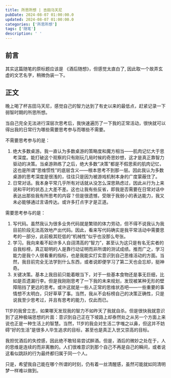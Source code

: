 ```yaml
---
title: 所思所想 | 吉田马天尼
pubDate: 2024-08-07 01:00:00.0
updated: 2024-08-07 01:00:00.0
categories: ['所思所想']
tags: ['随笔']
description: ' '
---
```


## 前言

其实这篇随笔的原标题应该是 《酒后随想》，但感觉太直白了, 因此取一个故弄玄虚的文艺名字，稍微伪装一下。

## 正文

晚上喝了杯吉田马天尼，感觉自己的智力达到了有史以来的最低点，赶紧记录一下弱智时期的所思所想。

当自己完全无法进行深层次思考后，我快速遍历了一下我的正常活动，很快就可以得出我的日常行为哪些需要思考参与而哪些不需要。

不需要思考参与的是：

1. 绝大多数桌游。我一直认为多数桌游的策略度和魔方相当——肌肉记忆大于思考深度。能打破这个观察的只有刚玩几局时候的奇思妙想，这才是真正靠智力驱动的决策。当桌游熟练了之后，绝大多数“决策”都是不假思索的肌肉记忆，这也是所谓“思维惯性”的底层含义——根本思考不到那一层。因此我认为多数桌游的思考深度是很浅的，往往只是因为被游戏机制本身的广度蒙蔽住了。
2. 日常对话。我本身平常几乎所有对话就从没怎么深思熟虑过，因此从行为上来说和平时的状态上大差不差。这也让我有些反省，即我是否需要在日常对话中表达出那些我有所思考的内容？但是很遗憾，受限于我弱小的表达能力，我又未必能够通过言语传达。或许多打点字才是正道。

需要思考参与的是：

1. 写代码。虽然我认为很多业务代码就是繁琐的体力劳动，但不得不说我认为我目前阶段无法高效地产出代码。因此，看来写代码确实是我平常活动中需要思考的一部分，此前极其贬低的“机械性”似乎也没那么夸张。
2. 学习。我向来看不起许多人自诩清高的“智力”，甚至认为这只是有名无实者的自我标榜，真正聪明的人是靠行动证明而非所谓的测试成绩。推而广之，学习能力是我个人很看重的指标，也是我能实打实意识到自己思维活动的方面。当然，我目前完全无法学到什么东西，或者说即便学习了第二天也会忘却，挺神奇。
3. 关键决策。基本上我目前只能着眼当下，对于一些基本食物还是事无巨细，比如是否遗漏行李。但是我刚刚思考了一下我的未来规划，发现被某种无形的壁障阻挡了更远的思考。或许这就是一些人正常的思维状态吧——一些重要的事情想不太明白，只好草草了事。当然，我从不会标榜自己的决策正确性，只是说我至少思考过，并且有思考的能力，仅此而已。

11岁的我曾立志，如果哪天发现我的智力不如昨天了我就自杀。但是很快我就意识到了这种极端思想的片面：意识到自己正在下坡路上却泰然处之从另一个方面上来说也正是一种生活上的智慧。当然，11岁的我会对生活二字嗤之以鼻，但这并不妨碍“好的生活”是很多人毕生追求的目标，甚至也是真正入世又崇高的目标。

我担忧酒后的失控感，因此绝不敢轻易尝试醉酒。但是，酒后的微妙之处在于，人的思维是连续的而非离散的。人们很难意识到那个自己不再是自己的瞬间，或者说这看似跳跃的行为最终都归属于同一个人。

只是，希望我自己能在哪个所谓的时刻，仍有着一丝清醒感，虽然可能就如同清明梦一样难以做到。
